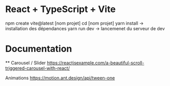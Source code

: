 # React + TypeScript + Vite

npm create vite@latest [nom projet]
cd [nom projet]
yarn install -> installation des dépendances
yarn run dev -> lancemenet du serveur de dev


# Documentation 

** Carousel / Slider
https://reactjsexample.com/a-beautiful-scroll-triggered-carousel-with-react/


Animations 
https://motion.ant.design/api/tween-one

